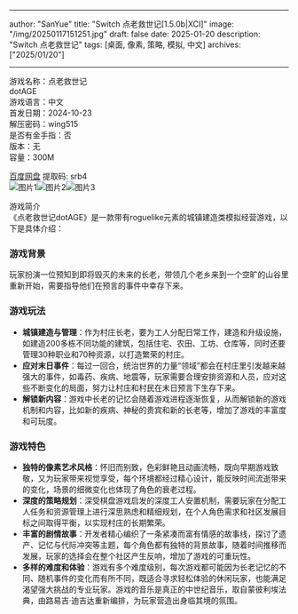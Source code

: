
---
author: "SanYue"
title: "Switch 点老救世记[1.5.0b|XCI]"
image: "/img/20250117151251.jpg"
draft: false
date: 2025-01-20
description: "Switch 点老救世记"
tags: [桌面, 像素, 策略, 模拟, 中文]
archives: ["2025/01/20"]

---

游戏名称：点老救世记   
dotAGE    
游戏语言：中文  
首发日期：2024-10-23  
解压密码：wing515  
是否有金手指：否  
版本：无   
容量：300M

[百度网盘](https://pan.baidu.com/s/1dQTzF62KeV-DEapoLB4a-A) 提取码: srb4  
![图片1](/img/df4113.jpg)![图片2](/img/148285.jpg)![图片3](/img/2d24e6.jpg)  

游戏简介  
《点老救世记dotAGE》是一款带有roguelike元素的城镇建造类模拟经营游戏，以下是具体介绍：

### 游戏背景
玩家扮演一位预知到即将毁灭的未来的长老，带领几个老乡来到一个空旷的山谷里重新开始，需要指导他们在预言的事件中幸存下来。

### 游戏玩法
- **城镇建造与管理**：作为村庄长老，要为工人分配日常工作，建造和升级设施，如建造200多栋不同功能的建筑，包括住宅、农田、工坊、仓库等，同时还要管理30种职业和70种资源，以打造繁荣的村庄。
- **应对末日事件**：每过一回合，统治世界的力量“领域”都会在村庄里引发越来越强大的事件，如毒药、疾病、地震等，玩家需要合理安排资源和人员，应对这些不断变化的局面，努力让村庄和村民在末日预言下生存下来。
- **解锁新内容**：游戏中长老的记忆会随着游戏进程逐渐恢复，从而解锁新的游戏机制和内容，比如新的疾病、神秘的贵宾和新的长老等，增加了游戏的丰富度和可玩度。

### 游戏特色
- **独特的像素艺术风格**：怀旧而别致，色彩鲜艳且动画流畅，既向早期游戏致敬，又为玩家带来视觉享受，每个环境都经过精心设计，能反映时间流逝带来的变化，场景的细微变化也体现了角色的衰老过程。
- **深度的策略规划**：深受棋盘游戏启发的深度工人安置机制，需要玩家在分配工人任务和资源管理上进行深思熟虑和精细规划，在个人角色需求和社区发展目标之间取得平衡，以实现村庄的长期繁荣。
- **丰富的剧情故事**：开发者精心编织了一条紧凑而富有情感的故事线，探讨了遗产、记忆与代际冲突等主题，每个角色都有独特的背景故事，随着时间推移而发展，玩家的选择会在整个社区产生反响，增加了游戏的可重玩性。
- **多样的难度和体验**：游戏有多个难度级别，每次游戏都可能因为长老记忆的不同、随机事件的变化而有所不同，既适合寻求轻松体验的休闲玩家，也能满足渴望强大挑战的专业玩家。游戏的音乐是真正的中世纪音乐，取自蒙彼利埃法典，由路易吉·迪吉达重新编排，为玩家营造出身临其境的氛围。
